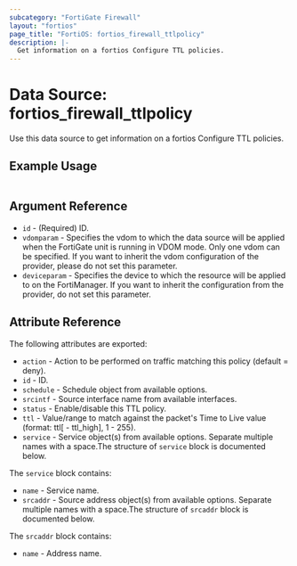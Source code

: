 ```yaml
---
subcategory: "FortiGate Firewall"
layout: "fortios"
page_title: "FortiOS: fortios_firewall_ttlpolicy"
description: |-
  Get information on a fortios Configure TTL policies.
---
```


# Data Source: fortios_firewall_ttlpolicy
Use this data source to get information on a fortios Configure TTL policies.


## Example Usage

```hcl

```

## Argument Reference

* `id` - (Required) ID.
* `vdomparam` - Specifies the vdom to which the data source will be applied when the FortiGate unit is running in VDOM mode. Only one vdom can be specified. If you want to inherit the vdom configuration of the provider, please do not set this parameter.
* `deviceparam` - Specifies the device to which the resource will be applied to on the FortiManager. If you want to inherit the configuration from the provider, do not set this parameter.

## Attribute Reference

The following attributes are exported:

* `action` - Action to be performed on traffic matching this policy (default = deny).
* `id` - ID.
* `schedule` - Schedule object from available options.
* `srcintf` - Source interface name from available interfaces.
* `status` - Enable/disable this TTL policy.
* `ttl` - Value/range to match against the packet's Time to Live value (format: ttl[ - ttl_high], 1 - 255).
* `service` - Service object(s) from available options. Separate multiple names with a space.The structure of `service` block is documented below.

The `service` block contains:

* `name` - Service name.
* `srcaddr` - Source address object(s) from available options. Separate multiple names with a space.The structure of `srcaddr` block is documented below.

The `srcaddr` block contains:

* `name` - Address name.
